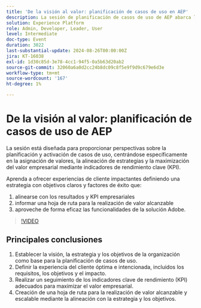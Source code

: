 ```yaml
---
title: 'De la visión al valor: planificación de casos de uso en AEP'
description: La sesión de planificación de casos de uso de AEP abarca la asignación de valores, la alineación de estrategias y la maximización del valor empresarial mediante KPI. Ayuda a las organizaciones a alinear los objetivos con los resultados empresariales y a aprovechar las soluciones de Adobe para lograr experiencias de cliente impactantes.
solution: Experience Platform
role: Admin, Developer, Leader, User
level: Intermediate
doc-type: Event
duration: 3022
last-substantial-update: 2024-08-26T00:00:00Z
jira: KT-16038
exl-id: 1d30c85d-3e78-4cc1-94f5-0a5b63d20ab2
source-git-commit: 32060a6a0d2cc24b8dc09c8f5e9f9d9c679e6d3e
workflow-type: tm+mt
source-wordcount: '167'
ht-degree: 1%

---
```


# De la visión al valor: planificación de casos de uso de AEP

La sesión está diseñada para proporcionar perspectivas sobre la planificación y activación de casos de uso, centrándose específicamente en la asignación de valores, la alineación de estrategias y la maximización del valor empresarial mediante indicadores de rendimiento clave (KPI).

Aprenda a ofrecer experiencias de cliente impactantes definiendo una estrategia con objetivos claros y factores de éxito que:

1. alinearse con los resultados y KPI empresariales
1. informar una hoja de ruta para la realización de valor alcanzable
1. aproveche de forma eficaz las funcionalidades de la solución Adobe.

>[!VIDEO](https://video.tv.adobe.com/v/3433025/?learn=on)

## Principales conclusiones

1. Establecer la visión, la estrategia y los objetivos de la organización como base para la planificación de casos de uso.
1. Definir la experiencia del cliente óptima e intencionada, incluidos los requisitos, los objetivos y el impacto.
1. Realizar un seguimiento de los indicadores clave de rendimiento (KPI) adecuados para maximizar el valor empresarial.
1. Creación de una hoja de ruta para la realización de valor alcanzable y escalable mediante la alineación con la estrategia y los objetivos.
